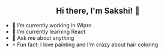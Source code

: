 <div align="center">
  <h2>Hi there, I'm Sakshi! 👋</h2>
</div>

- 🔭 I’m currently working in Wipro
- 🌱 I’m currently learning React
- 💬 Ask me about anything
- ⚡ Fun fact: I love painting and I'm crazy about hair coloring


<!--
**sakshivij/sakshivij** is a ✨ _special_ ✨ repository because its `README.md` (this file) appears on your GitHub profile.

Here are some ideas to get you started:

- 🔭 I’m currently working on ...
- 🌱 I’m currently learning ...
- 👯 I’m looking to collaborate on ...
- 🤔 I’m looking for help with ...
- 💬 Ask me about ...
- 📫 How to reach me: ...
- 😄 Pronouns: ...
- ⚡ Fun fact: ...
-->
